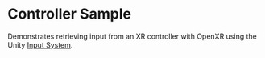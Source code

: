 # Controller Sample

Demonstrates retrieving input from an XR controller with OpenXR using the Unity [Input System](https://docs.unity3d.com/Packages/com.unity.inputsystem@latest/).
